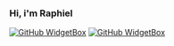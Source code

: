 ### Hi, i'm Raphiel
[![GitHub WidgetBox](https://github-widgetbox.vercel.app/api/profile?username=RaphielHS&data=followers,repositories,stars,commits)](https://github.com/Jurredr/github-widgetbox)
[![GitHub WidgetBox](https://github-widgetbox.vercel.app/api/skills?names=js,cs,html,python,css&includeNames=true)](https://github.com/Jurredr/github-widgetbox)
